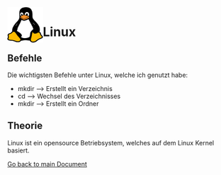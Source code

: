 <img align="left" width="80" height="80" src="./img/../../img/tux-logo.png" alt="Github Logo">

# Linux

## Befehle
Die wichtigsten Befehle unter Linux, welche ich genutzt habe:
* mkdir	-->	Erstellt ein Verzeichnis
* cd --> Wechsel des Verzeichnisses
* mkdir --> Erstellt ein Ordner

## Theorie
Linux ist ein opensource Betriebsystem, welches auf dem Linux Kernel basiert.



[Go back to main Document](https://github.com/Daddey69/Modul_300/blob/master/README.md)